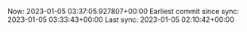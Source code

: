 Now: 2023-01-05 03:37:05.927807+00:00 Earliest commit since sync: 2023-01-05 03:33:43+00:00 Last sync: 2023-01-05 02:10:42+00:00
